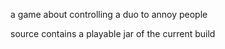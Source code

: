 a game about controlling a duo to annoy people

source contains a playable jar of the current build
